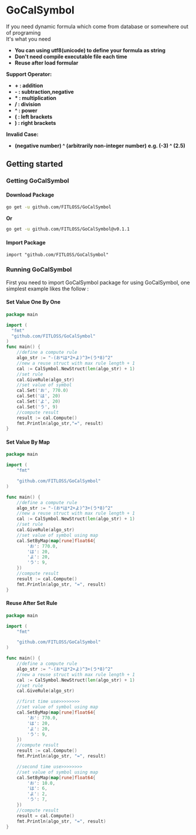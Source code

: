 # GoCalSymbol
If you need dynamic formula which come from database or somewhere out of programing   
It's what you need

* **You can using utf8(unicode) to define your formula as string**
* **Don't need compile executable file each time**
* **Reuse after load formular**

**Support Operator:** 
* **+ : addition**
* **- : subtraction,negative**
* **\* : multiplication**
* **/ : division**
* **^ : power** 
* **( : left brackets**
* **) : right brackets**

**Invalid Case:**
* **(negative number) ^ (arbitrarily non-integer number)** **e.g. (-3) ^ (2.5)** 
## Getting started
### Getting GoCalSymbol
#### Download Package
```sh
go get -u github.com/FITLOSS/GoCalSymbol
```
**Or**
```sh
go get -u github.com/FITLOSS/GoCalSymbol@v0.1.1
```
#### Import Package
```
import "github.com/FITLOSS/GoCalSymbol"
```
### Running GoCalSymbol

First you need to import GoCalSymbol package for using GoCalSymbol, one simplest example likes the follow :
#### Set Value One By One
```go
package main

import (
  "fmt"
  "github.com/FITLOSS/GoCalSymbol"
)
func main() {
	//define a compute rule
	algo_str := "-(お*は*2+よ)^3+(う*8)^2"
	//new a reuse struct with max rule length + 1
	cal := CalSymbol.NewStruct(len(algo_str) + 1)
	//set rule
	cal.GiveRule(algo_str)
	//set value of symbol
	cal.Set('お', 770.0)
	cal.Set('は', 20)
	cal.Set('よ', 20)
	cal.Set('う', 9)
	//compute result
	result := cal.Compute()
	fmt.Println(algo_str,"=", result)
}
```
#### Set Value By Map
```go
package main

import (
	"fmt"

	"github.com/FITLOSS/GoCalSymbol"
)

func main() {
	//define a compute rule
	algo_str := "-(お*は*2+よ)^3+(う*8)^2"
	//new a reuse struct with max rule length + 1
	cal := CalSymbol.NewStruct(len(algo_str) + 1)
	//set rule
	cal.GiveRule(algo_str)
	//set value of symbol using map
	cal.SetByMap(map[rune]float64{
		'お': 770.0,
		'は': 20,
		'よ': 20,
		'う': 9,
	})
	//compute result
	result := cal.Compute()
	fmt.Println(algo_str, "=", result)
}
```
#### Reuse After Set Rule
```go
package main

import (
	"fmt"

	"github.com/FITLOSS/GoCalSymbol"
)

func main() {
	//define a compute rule
	algo_str := "-(お*は*2+よ)^3+(う*8)^2"
	//new a reuse struct with max rule length + 1
	cal := CalSymbol.NewStruct(len(algo_str) + 1)
	//set rule
	cal.GiveRule(algo_str)

	//first time use>>>>>>>>
	//set value of symbol using map
	cal.SetByMap(map[rune]float64{
		'お': 770.0,
		'は': 20,
		'よ': 20,
		'う': 9,
	})
	//compute result
	result := cal.Compute()
	fmt.Println(algo_str, "=", result)

	//second time use>>>>>>>>
	//set value of symbol using map
	cal.SetByMap(map[rune]float64{
		'お': 10.0,
		'は': 6,
		'よ': 2,
		'う': 7,
	})
	//compute result
	result = cal.Compute()
	fmt.Println(algo_str, "=", result)
}
```
